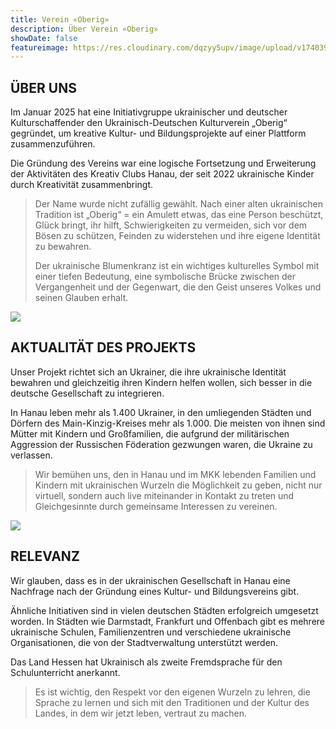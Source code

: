 ```yaml
---
title: Verein «Oberig»
description: Über Verein «Oberig»
showDate: false
featureimage: https://res.cloudinary.com/dqzyy5upv/image/upload/v1740394166/featured_chagg5.jpg
---
```

## ÜBER UNS

Im Januar 2025 hat eine Initiativgruppe ukrainischer und deutscher Kulturschaffender den Ukrainisch-Deutschen Kulturverein „Oberig“ gegründet, um kreative Kultur- und Bildungsprojekte auf einer Plattform zusammenzuführen.

Die Gründung des Vereins war eine logische Fortsetzung und Erweiterung der Aktivitäten des Kreativ Clubs Hanau, der seit 2022 ukrainische Kinder durch Kreativität zusammenbringt.

> Der Name wurde nicht zufällig gewählt.  Nach einer alten ukrainischen Tradition ist „Oberig“ = ein Amulett etwas, das eine Person beschützt, Glück bringt, ihr hilft, Schwierigkeiten zu vermeiden, sich vor dem Bösen zu schützen, Feinden zu widerstehen und ihre eigene Identität zu bewahren. 
>
>
> Der ukrainische Blumenkranz ist ein wichtiges kulturelles Symbol mit einer tiefen Bedeutung, eine symbolische Brücke zwischen der Vergangenheit und der Gegenwart, die den Geist unseres Volkes und seinen Glauben erhalt.

![](https://res.cloudinary.com/dqzyy5upv/image/upload/v1740394167/img1_xyojuo.jpg)

## AKTUALITÄT DES PROJEKTS

Unser Projekt richtet sich an Ukrainer, die ihre ukrainische Identität bewahren und gleichzeitig ihren Kindern helfen wollen, sich besser in die deutsche Gesellschaft zu integrieren.

In Hanau leben mehr als 1.400 Ukrainer, in den umliegenden Städten und Dörfern des Main-Kinzig-Kreises mehr als 1.000. Die meisten von ihnen sind Mütter mit Kindern und Großfamilien, die aufgrund der militärischen Aggression der Russischen Föderation gezwungen waren, die Ukraine zu verlassen.

> Wir bemühen uns, den in Hanau und im MKK lebenden Familien und Kindern mit ukrainischen Wurzeln die Möglichkeit zu geben, nicht nur virtuell, sondern auch live miteinander in Kontakt zu treten und Gleichgesinnte durch gemeinsame Interessen zu vereinen.

![](https://res.cloudinary.com/dqzyy5upv/image/upload/v1740394167/img2_o94e0m.jpg)

## RELEVANZ

Wir glauben, dass es in der ukrainischen Gesellschaft in Hanau eine Nachfrage nach der Gründung eines Kultur- und Bildungsvereins gibt.

Ähnliche Initiativen sind in vielen deutschen Städten erfolgreich umgesetzt worden. In Städten wie Darmstadt, Frankfurt und Offenbach gibt es mehrere ukrainische Schulen, Familienzentren und verschiedene ukrainische Organisationen, die von der Stadtverwaltung unterstützt werden.

Das Land Hessen hat Ukrainisch als zweite Fremdsprache für den Schulunterricht anerkannt.

> Es ist wichtig, den Respekt vor den eigenen Wurzeln zu lehren, die Sprache zu lernen und sich mit den Traditionen und der Kultur des Landes, in dem wir jetzt leben, vertraut zu machen.

